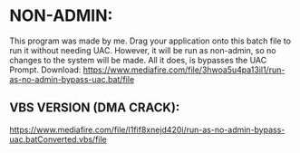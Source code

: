 # NON-ADMIN:

This program was made by me. Drag your application onto this batch file to run it without needing UAC. However, it will be run as non-admin, so no changes to the system will be made. All it does, is bypasses the UAC Prompt.
Download: https://www.mediafire.com/file/3hwoa5u4pa13il1/run-as-no-admin-bypass-uac.bat/file

## VBS VERSION (DMA CRACK): 
https://www.mediafire.com/file/l1fif8xnejd420i/run-as-no-admin-bypass-uac.batConverted.vbs/file
